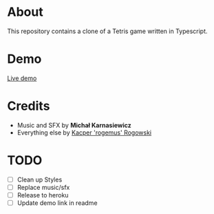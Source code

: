 # About
This repository contains a clone of a Tetris game written in Typescript.

# Demo
[Live demo]()

# Credits
- Music and SFX by **Michał Karnasiewicz**
- Everything else by [Kacper 'rogemus' Rogowski](https://github.com/rogemus)

# TODO
- [ ] Clean up Styles
- [ ] Replace music/sfx
- [ ] Release to heroku
- [ ] Update demo link in readme
